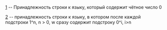 [1](1.py) -- Принадлежность строки к языку, который содержит чётное число 0

[2](2.py) -- принадлежность строки к языку, в котором после каждой подстроки 1^n, n > 0, w сразу содержит подстроку 0^i, i>n

